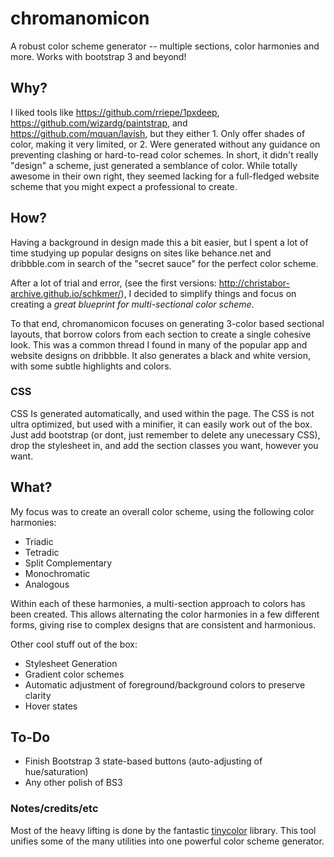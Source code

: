 # chromanomicon
A robust color scheme generator -- multiple sections, color harmonies and more. Works with bootstrap 3 and beyond!

## Why?

I liked tools like https://github.com/rriepe/1pxdeep, https://github.com/wizardg/paintstrap, and https://github.com/mquan/lavish, but they either 1. Only offer shades of color, making it very limited, or 2. Were generated without any guidance on preventing clashing or hard-to-read color schemes. In short, it didn't really "design" a scheme, just generated a semblance of color. While totally awesome in their own right, they seemed lacking for a full-fledged website scheme that you might expect a professional to create.

## How?

Having a background in design made this a bit easier, but I spent a lot of time studying up popular designs on sites like behance.net and dribbble.com in search of the "secret sauce" for the perfect color scheme.

After a lot of trial and error, (see the first versions: http://christabor-archive.github.io/schkmer/), I decided to simplify things and focus on creating a *great blueprint for multi-sectional color scheme*.

To that end, chromanomicon focuses on generating 3-color based sectional layouts, that borrow colors from each section to create a single cohesive look. This was a common thread I found in many of the popular app and website designs on dribbble. It also generates a black and white version, with some subtle highlights and colors.

### CSS

CSS Is generated automatically, and used within the page. The CSS is not ultra optimized, but used with a minifier, it can easily work out of the box. Just add bootstrap (or dont, just remember to delete any unecessary CSS), drop the stylesheet in, and add the section classes you want, however you want.

## What?

My focus was to create an overall color scheme, using the following color harmonies:

* Triadic
* Tetradic
* Split Complementary
* Monochromatic
* Analogous

Within each of these harmonies, a multi-section approach to colors has been created. This allows alternating the color harmonies in a few different forms, giving rise to complex designs that are consistent and harmonious.

Other cool stuff out of the box:

* Stylesheet Generation
* Gradient color schemes
* Automatic adjustment of foreground/background colors to preserve clarity
* Hover states

## To-Do

* Finish Bootstrap 3 state-based buttons (auto-adjusting of hue/saturation)
* Any other polish of BS3

### Notes/credits/etc

Most of the heavy lifting is done by the fantastic [tinycolor](https://github.com/bgrins/TinyColor) library. This tool unifies some of the many utilities into one powerful color scheme generator.
